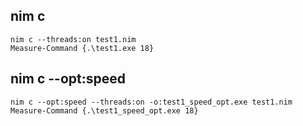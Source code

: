 ## nim c
`nim c --threads:on test1.nim`  
`Measure-Command {.\test1.exe 18}`

## nim c --opt:speed
`nim c --opt:speed --threads:on -o:test1_speed_opt.exe test1.nim`  
`Measure-Command {.\test1_speed_opt.exe 18}`
